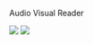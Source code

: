 Audio Visual Reader

![](https://github.com/bchamand/pyavreader/workflows/build/badge.svg)
[![](https://github.com/bchamand/pyavreader/workflows/docs/badge.svg)](https://bchamand.github.io/pyavreader)
